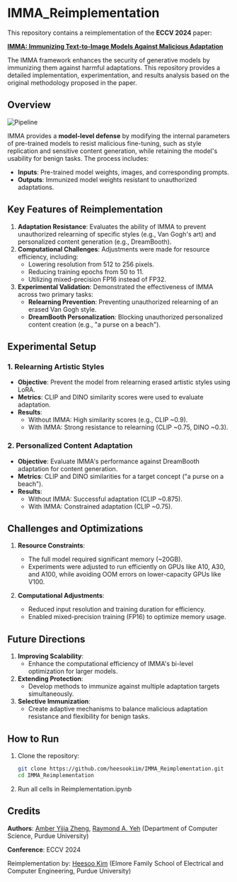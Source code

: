 # IMMA_Reimplementation

This repository contains a reimplementation of the **ECCV 2024** paper:

**[IMMA: Immunizing Text-to-Image Models Against Malicious Adaptation](https://arxiv.org/abs/2311.18815)**

The IMMA framework enhances the security of generative models by immunizing them against harmful adaptations. This repository provides a detailed implementation, experimentation, and results analysis based on the original methodology proposed in the paper.

## Overview

![Pipeline](https://github.com/user-attachments/assets/10fda64e-7cef-4e3b-9c25-418d644833d3)

IMMA provides a **model-level defense** by modifying the internal parameters of pre-trained models to resist malicious fine-tuning, such as style replication and sensitive content generation, while retaining the model's usability for benign tasks. The process includes:
- **Inputs**: Pre-trained model weights, images, and corresponding prompts.
- **Outputs**: Immunized model weights resistant to unauthorized adaptations.

## Key Features of Reimplementation

1. **Adaptation Resistance**: Evaluates the ability of IMMA to prevent unauthorized relearning of specific styles (e.g., Van Gogh's art) and personalized content generation (e.g., DreamBooth).
2. **Computational Challenges**: Adjustments were made for resource efficiency, including:
   - Lowering resolution from 512 to 256 pixels.
   - Reducing training epochs from 50 to 11.
   - Utilizing mixed-precision FP16 instead of FP32.
3. **Experimental Validation**: Demonstrated the effectiveness of IMMA across two primary tasks:
   - **Relearning Prevention**: Preventing unauthorized relearning of an erased Van Gogh style.
   - **DreamBooth Personalization**: Blocking unauthorized personalized content creation (e.g., "a purse on a beach").

## Experimental Setup

### 1. Relearning Artistic Styles
- **Objective**: Prevent the model from relearning erased artistic styles using LoRA.
- **Metrics**: CLIP and DINO similarity scores were used to evaluate adaptation.
- **Results**:
  - Without IMMA: High similarity scores (e.g., CLIP ~0.9).
  - With IMMA: Strong resistance to relearning (CLIP ~0.75, DINO ~0.3).

### 2. Personalized Content Adaptation
- **Objective**: Evaluate IMMA's performance against DreamBooth adaptation for content generation.
- **Metrics**: CLIP and DINO similarities for a target concept ("a purse on a beach").
- **Results**:
  - Without IMMA: Successful adaptation (CLIP ~0.875).
  - With IMMA: Constrained adaptation (CLIP ~0.75).

## Challenges and Optimizations

1. **Resource Constraints**:
   - The full model required significant memory (~20GB).
   - Experiments were adjusted to run efficiently on GPUs like A10, A30, and A100, while avoiding OOM errors on lower-capacity GPUs like V100.

2. **Computational Adjustments**:
   - Reduced input resolution and training duration for efficiency.
   - Enabled mixed-precision training (FP16) to optimize memory usage.

## Future Directions

1. **Improving Scalability**:
   - Enhance the computational efficiency of IMMA's bi-level optimization for larger models.
2. **Extending Protection**:
   - Develop methods to immunize against multiple adaptation targets simultaneously.
3. **Selective Immunization**:
   - Create adaptive mechanisms to balance malicious adaptation resistance and flexibility for benign tasks.

## How to Run 
1. Clone the repository:
   ```bash
   git clone https://github.com/heesookiim/IMMA_Reimplementation.git
   cd IMMA_Reimplementation

2. Run all cells in Reimplementation.ipynb


## Credits

**Authors**: [Amber Yijia Zheng](https://amberyzheng.com/), [Raymond A. Yeh](https://raymond-yeh.com/) (Department of Computer Science, Purdue University)

**Conference**: ECCV 2024

Reimplementation by: [Heesoo Kim](http://heesookiim.github.io) (Elmore Family School of Electrical and Computer Engineering, Purdue University)
